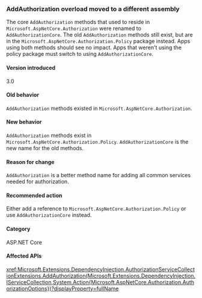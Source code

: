 ### AddAuthorization overload moved to a different assembly

The core `AddAuthorization` methods that used to reside in `Microsoft.AspNetCore.Authorization` were renamed to `AddAuthorizationCore`. The old `AddAuthorization` methods still exist, but are in the `Microsoft.AspNetCore.Authorization.Policy` package instead. Apps using both methods should see no impact. Apps that weren't using the policy package must switch to using `AddAuthorizationCore`.

#### Version introduced

3.0

#### Old behavior

`AddAuthorization` methods existed in `Microsoft.AspNetCore.Authorization`.

#### New behavior

`AddAuthorization` methods exist in `Microsoft.AspNetCore.Authorization.Policy`. `AddAuthorizationCore` is the new name for the old methods.

#### Reason for change

`AddAuthorization` is a better method name for adding all common services needed for authorization.

#### Recommended action

Either add a reference to `Microsoft.AspNetCore.Authorization.Policy` or use `AddAuthorizationCore` instead.

#### Category

ASP.NET Core

#### Affected APIs

<xref:Microsoft.Extensions.DependencyInjection.AuthorizationServiceCollectionExtensions.AddAuthorization(Microsoft.Extensions.DependencyInjection.IServiceCollection,System.Action{Microsoft.AspNetCore.Authorization.AuthorizationOptions})?displayProperty=fullName>

<!--
#### Affected APIs

`M:Microsoft.Extensions.DependencyInjection.AuthorizationServiceCollectionExtensions.AddAuthorization(Microsoft.Extensions.DependencyInjection.IServiceCollection,System.Action{Microsoft.AspNetCore.Authorization.AuthorizationOptions})`

-->
